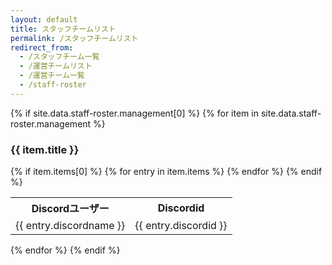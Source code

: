 ```yaml
---
layout: default
title: スタッフチームリスト
permalink: /スタッフチームリスト
redirect_from:
  - /スタッフチーム一覧
  - /運営チームリスト
  - /運営チーム一覧
  - /staff-roster
---
```


{% if site.data.staff-roster.management[0] %}
  {% for item in site.data.staff-roster.management %}
<h3>{{ item.title }}</h3>
      {% if item.items[0] %}
<table>
  <tbody><tr>
    <th>Discordユーザー</th>
    <th>Discordid</th>
  </tr>
          {% for entry in item.items %}
  <tr>
    <td>{{ entry.discordname }}</td>
    <td>{{ entry.discordid }}</td>
  </tr>
          {% endfor %}
      {% endif %}
      </tbody></table>
    {% endfor %}
{% endif %}



